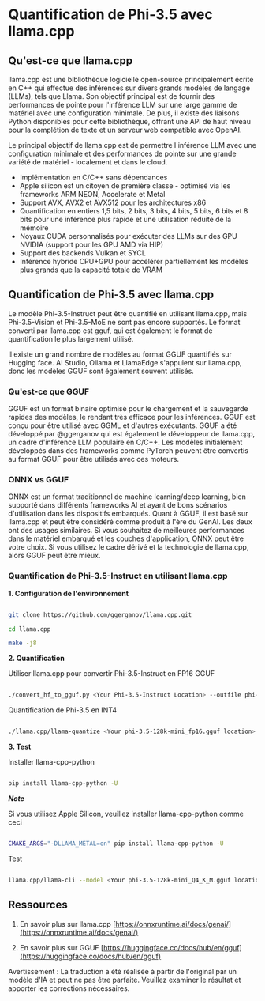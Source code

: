 # **Quantification de Phi-3.5 avec llama.cpp**

## **Qu'est-ce que llama.cpp**

llama.cpp est une bibliothèque logicielle open-source principalement écrite en C++ qui effectue des inférences sur divers grands modèles de langage (LLMs), tels que Llama. Son objectif principal est de fournir des performances de pointe pour l'inférence LLM sur une large gamme de matériel avec une configuration minimale. De plus, il existe des liaisons Python disponibles pour cette bibliothèque, offrant une API de haut niveau pour la complétion de texte et un serveur web compatible avec OpenAI.

Le principal objectif de llama.cpp est de permettre l'inférence LLM avec une configuration minimale et des performances de pointe sur une grande variété de matériel - localement et dans le cloud.

- Implémentation en C/C++ sans dépendances
- Apple silicon est un citoyen de première classe - optimisé via les frameworks ARM NEON, Accelerate et Metal
- Support AVX, AVX2 et AVX512 pour les architectures x86
- Quantification en entiers 1,5 bits, 2 bits, 3 bits, 4 bits, 5 bits, 6 bits et 8 bits pour une inférence plus rapide et une utilisation réduite de la mémoire
- Noyaux CUDA personnalisés pour exécuter des LLMs sur des GPU NVIDIA (support pour les GPU AMD via HIP)
- Support des backends Vulkan et SYCL
- Inférence hybride CPU+GPU pour accélérer partiellement les modèles plus grands que la capacité totale de VRAM

## **Quantification de Phi-3.5 avec llama.cpp**

Le modèle Phi-3.5-Instruct peut être quantifié en utilisant llama.cpp, mais Phi-3.5-Vision et Phi-3.5-MoE ne sont pas encore supportés. Le format converti par llama.cpp est gguf, qui est également le format de quantification le plus largement utilisé.

Il existe un grand nombre de modèles au format GGUF quantifiés sur Hugging face. AI Studio, Ollama et LlamaEdge s'appuient sur llama.cpp, donc les modèles GGUF sont également souvent utilisés.

### **Qu'est-ce que GGUF**

GGUF est un format binaire optimisé pour le chargement et la sauvegarde rapides des modèles, le rendant très efficace pour les inférences. GGUF est conçu pour être utilisé avec GGML et d'autres exécutants. GGUF a été développé par @ggerganov qui est également le développeur de llama.cpp, un cadre d'inférence LLM populaire en C/C++. Les modèles initialement développés dans des frameworks comme PyTorch peuvent être convertis au format GGUF pour être utilisés avec ces moteurs.

### **ONNX vs GGUF**

ONNX est un format traditionnel de machine learning/deep learning, bien supporté dans différents frameworks AI et ayant de bons scénarios d'utilisation dans les dispositifs embarqués. Quant à GGUF, il est basé sur llama.cpp et peut être considéré comme produit à l'ère du GenAI. Les deux ont des usages similaires. Si vous souhaitez de meilleures performances dans le matériel embarqué et les couches d'application, ONNX peut être votre choix. Si vous utilisez le cadre dérivé et la technologie de llama.cpp, alors GGUF peut être mieux.

### **Quantification de Phi-3.5-Instruct en utilisant llama.cpp**

**1. Configuration de l'environnement**


```bash

git clone https://github.com/ggerganov/llama.cpp.git

cd llama.cpp

make -j8

```


**2. Quantification**

Utiliser llama.cpp pour convertir Phi-3.5-Instruct en FP16 GGUF


```bash

./convert_hf_to_gguf.py <Your Phi-3.5-Instruct Location> --outfile phi-3.5-128k-mini_fp16.gguf

```

Quantification de Phi-3.5 en INT4


```bash

./llama.cpp/llama-quantize <Your phi-3.5-128k-mini_fp16.gguf location> ./gguf/phi-3.5-128k-mini_Q4_K_M.gguf Q4_K_M

```


**3. Test**

Installer llama-cpp-python


```bash

pip install llama-cpp-python -U

```

***Note*** 

Si vous utilisez Apple Silicon, veuillez installer llama-cpp-python comme ceci


```bash

CMAKE_ARGS="-DLLAMA_METAL=on" pip install llama-cpp-python -U

```

Test 


```bash

llama.cpp/llama-cli --model <Your phi-3.5-128k-mini_Q4_K_M.gguf location> --prompt "<|user|>\nPeux-tu présenter .NET<|end|>\n<|assistant|>\n"  --gpu-layers 10

```



## **Ressources**

1. En savoir plus sur llama.cpp [https://onnxruntime.ai/docs/genai/](https://onnxruntime.ai/docs/genai/)

2. En savoir plus sur GGUF [https://huggingface.co/docs/hub/en/gguf](https://huggingface.co/docs/hub/en/gguf)

Avertissement : La traduction a été réalisée à partir de l'original par un modèle d'IA et peut ne pas être parfaite. 
Veuillez examiner le résultat et apporter les corrections nécessaires.